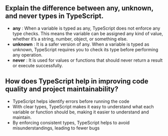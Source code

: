 ## Explain the difference between any, unknown, and never types in TypeScript.

- **any** : When a variable is typed as any, TypeScript does not enforce any type checks. This means the variable can be assigned any kind of value, whether it’s a string, number, object, or something else.
- **unknown** : It is a safer version of any. When a variable is typed as unknown, TypeScript requires you to check its type before performing any operation.
- **never** : It is used for values or functions that should never return a result or execute successfully.

## How does TypeScript help in improving code quality and project maintainability?

- TypeScript helps identify errors before running the code
- With clear types, TypeScript makes it easy to understand what each variable or function should be, making it easier to understand and maintain.
- By enforcing consistent types, TypeScript helps to avoid misunderstandings, leading to fewer bugs
